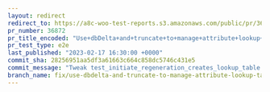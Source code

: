 ```yaml
---
layout: redirect
redirect_to: https://a8c-woo-test-reports.s3.amazonaws.com/public/pr/36872/e2e/index.html
pr_number: 36872
pr_title_encoded: "Use+dbDelta+and+truncate+to+manage+attribute+lookup+tables"
pr_test_type: e2e
last_published: "2023-02-17 16:30:00 +0000"
commit_sha: 28256951aa5df3a61663c664c858dc5746c431e5
commit_message: "Tweak test_initiate_regeneration_creates_lookup_table to insert prope…"
branch_name: fix/use-dbdelta-and-truncate-to-manage-attribute-lookup-tables
---
```

